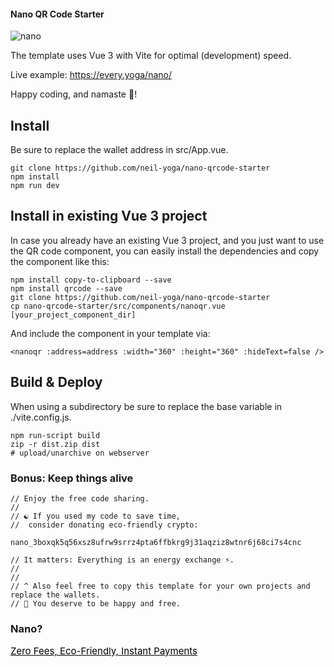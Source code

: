 #### Nano QR Code Starter
![nano](nano.gif)

The template uses Vue 3 with Vite for optimal (development) speed.

Live example: https://every.yoga/nano/

Happy coding, and namaste 🙏! 

## Install
Be sure to replace the wallet address in src/App.vue.
```
git clone https://github.com/neil-yoga/nano-qrcode-starter
npm install
npm run dev
```

## Install in existing Vue 3 project
In case you already have an existing Vue 3 project, and you just want to use the QR code component, you can easily install the dependencies and copy the component like this:
```
npm install copy-to-clipboard --save
npm install qrcode --save
git clone https://github.com/neil-yoga/nano-qrcode-starter
cp nano-qrcode-starter/src/components/nanoqr.vue [your_project_component_dir]
```

And include the component in your template via:
```
<nanoqr :address=address :width="360" :height="360" :hideText=false />
```

## Build & Deploy
When using a subdirectory be sure to replace the base variable in ./vite.config.js.
```
npm run-script build
zip -r dist.zip dist
# upload/unarchive on webserver
```

### Bonus: Keep things alive
```
// Enjoy the free code sharing. 
//
// ☯️ If you used my code to save time,
//  consider donating eco-friendly crypto:
```

```
nano_3boxqk5q56xsz8ufrw9srrz4pta6ffbkrg9j31aqziz8wtnr6j68ci7s4cnc
```

```
// It matters: Everything is an energy exchange ⚡.
//
//
// ^ Also feel free to copy this template for your own projects and replace the wallets.
// 🙏 You deserve to be happy and free.
```

### Nano?
<a style="color:black;font-size:15px;" href="https://nano.org">Zero Fees, Eco-Friendly, Instant Payments</a>
